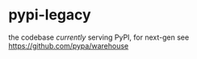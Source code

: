 # pypi-legacy
the codebase *currently* serving PyPI, for next-gen see https://github.com/pypa/warehouse
